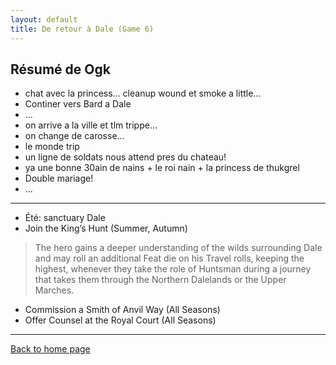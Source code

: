 ```yaml
---
layout: default
title: De retour à Dale (Game 6)
---
```


## Résumé de Ogk
- chat avec la princess... cleanup wound et smoke a little...
- Continer vers Bard a Dale
- ...
- on arrive a la ville et tlm trippe...
- on change de carosse...
- le monde trip
- un ligne de soldats nous attend pres du chateau!
- ya une bonne 30ain de nains + le roi nain + la princess de thukgrel
- Double mariage!
- ...

--- 

- Été: sanctuary Dale
- Join the King’s Hunt (Summer, Autumn)
> The hero gains a deeper understanding of the wilds surrounding Dale and may roll an additional Feat die on his Travel rolls, keeping the highest, whenever they take the role of Huntsman during a journey that takes them through the Northern Dalelands or the Upper Marches.
- Commission a Smith of Anvil Way (All Seasons)
- Offer Counsel at the Royal Court (All Seasons)

---

[Back to home page](/)